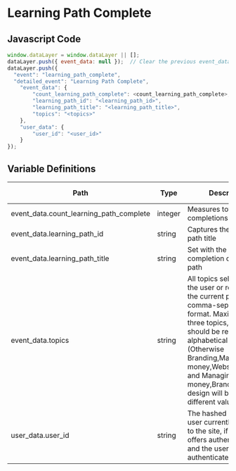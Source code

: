 # Learning Path Complete

### 

## Javascript Code
```js
window.dataLayer = window.dataLayer || [];
dataLayer.push({ event_data: null });  // Clear the previous event_data object.
dataLayer.push({
  "event": "learning_path_complete",
  "detailed_event": "Learning Path Complete",
    "event_data": {
        "count_learning_path_complete": <count_learning_path_complete>, //this parameter will be captured via GTM tag.
        "learning_path_id": "<learning_path_id>",
        "learning_path_title": "<learning_path_title>",
        "topics": "<topics>"
    },
    "user_data": {
        "user_id": "<user_id>"
    }
});
```

## Variable Definitions

|Path|Type|Description|Example|Pattern|Min Length|Max Length|Minimum|Maximum|Multiple Of|
| --- | --- | --- | --- | --- | --- | --- | --- | --- | --- |
|event_data.count_learning_path_complete|integer|Measures total path completions|1||||1|||
|event_data.learning_path_id|string|Captures the ID of the path title||||||||
|event_data.learning_path_title|string|Set with the start or completion of a learning path||||||||
|event_data.topics|string|All topics selected by the user or relevant to the current page, in a comma-separated format. Maximum of three topics, and topics should be recorded in alphabetical order. \(Otherwise Branding,Managing money,Website design and Managing money,Branding,Website design will be two different values\)|Branding,Managing money,Website design|||||||
|user_data.user_id|string|The hashed email of the user currently logged in to the site, if the site offers authentication and the user is authenticated.|123456, abc123|||||||




